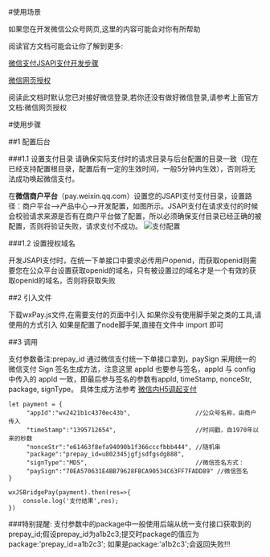 #使用场景


如果您在开发微信公众号网页,这里的内容可能会对你有所帮助

阅读官方文档可能会让你了解到更多:


[微信支付JSAPI支付开发步骤](https://pay.weixin.qq.com/wiki/doc/api/jsapi.php?chapter=7_3)

[微信网页授权](https://mp.weixin.qq.com/wiki?t=resource/res_main&id=mp1421140842)

阅读此文档时默认您已对接好微信登录,若你还没有做好微信登录,请参考上面官方文档:微信网页授权

#使用步骤


##1 配置后台

###1.1 设置支付目录
请确保实际支付时的请求目录与后台配置的目录一致（现在已经支持配置根目录，配置后有一定的生效时间，一般5分钟内生效），否则将无法成功唤起微信支付。

在**微信商户平台**（pay.weixin.qq.com）设置您的JSAPI支付支付目录，设置路径：商户平台-->产品中心-->开发配置，如图所示。JSAPI支付在请求支付的时候会校验请求来源是否有在商户平台做了配置，所以必须确保支付目录已经正确的被配置，否则将验证失败，请求支付不成功。
![支付配置](https://pay.weixin.qq.com/wiki/doc/api/img/chapter7_3_1.png)


###1.2 设置授权域名

开发JSAPI支付时，在统一下单接口中要求必传用户openid，而获取openid则需要您在公众平台设置获取openid的域名，只有被设置过的域名才是一个有效的获取openid的域名，否则将获取失败


##2 引入文件

下载wxPay.js文件,在需要支付的页面中引入
如果你没有使用脚手架之类的工具,请使用<script></script>的方式引入
如果是配置了node脚手架,直接在文件中 import 即可


##3 调用

支付参数备注:prepay_id 通过微信支付统一下单接口拿到，paySign 采用统一的微信支付 Sign 签名生成方法，注意这里 appId 也要参与签名，appId 与 config 中传入的 appId 一致，即最后参与签名的参数有appId, timeStamp, nonceStr, package, signType。
具体生成方法参考 [微信内H5调起支付](https://pay.weixin.qq.com/wiki/doc/api/jsapi.php?chapter=7_7&index=6)
```
let payment = {
     "appId":"wx2421b1c4370ec43b",                  //公众号名称，由商户传入     
     "timeStamp":"1395712654",                      //时间戳，自1970年以来的秒数     
     "nonceStr":"e61463f8efa94090b1f366cccfbbb444", //随机串     
     "package":"prepay_id=u802345jgfjsdfgsdg888",     
     "signType":"MD5",                              //微信签名方式：     
     "paySign":"70EA570631E4BB79628FBCA90534C63FF7FADD89" //微信签名 
}

wxJSBridgePay(payment).then(res=>{
    console.log('支付结果',res);
})

```
###特别提醒:
支付参数中的package中一般使用后端从统一支付接口获取到的prepay_id;假设prepay_id为a1b2c3;提交时package的值应为package:'prepay_id=a1b2c3';
如果是package:'a1b2c3';会返回失败!!!


